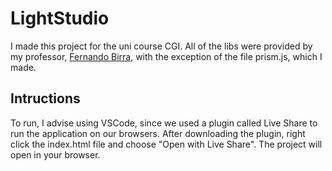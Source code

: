 # LightStudio
I made this project for the uni course CGI. All of the libs were provided by my professor, [Fernando Birra](https://www.di.fct.unl.pt/pessoas/docentes/fernando-pedro-reino-da-silva-birra), with the exception of the file prism.js, which I made.

## Intructions
To run, I advise using VSCode, since we used a plugin called Live Share to run the application on our browsers. After downloading the plugin, right click the index.html file and choose "Open with Live Share". The project will open in your browser.
